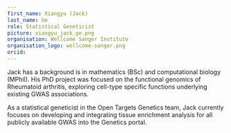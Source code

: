 ```yaml
---
first_name: Xiangyu (Jack)
last_name: Ge
role: Statistical Geneticist
picture: xiangyu_jack_ge.png
organisation: Wellcome Sanger Institute
organisation_logo: wellcome-sanger.png
orcid:
---
```


Jack has a background is in mathematics (BSc) and computational biology (MPhil). His PhD project was focused on the functional genomics of Rheumatoid arthritis, exploring cell-type specific functions underlying existing GWAS associations.

As a statistical geneticist in the Open Targets Genetics team, Jack currently focuses on developing and integrating tissue enrichment analysis for all publicly available GWAS into the Genetics portal.
